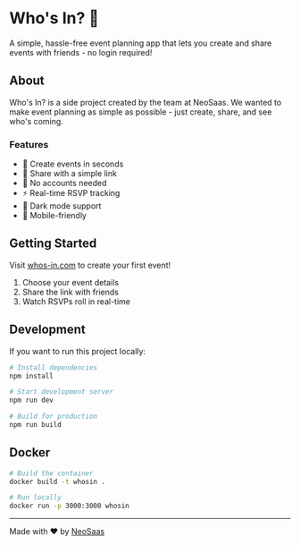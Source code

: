 # Who's In? 🎉

A simple, hassle-free event planning app that lets you create and share events with friends - no login required!

## About

Who's In? is a side project created by the team at NeoSaas. We wanted to make event planning as simple as possible - just create, share, and see who's coming.

### Features

- 🚀 Create events in seconds
- 🔗 Share with a simple link
- 👥 No accounts needed
- ⚡️ Real-time RSVP tracking
- 🌙 Dark mode support
- 📱 Mobile-friendly

## Getting Started

Visit [whos-in.com](https://www.whos-in.com) to create your first event!

1. Choose your event details
2. Share the link with friends
3. Watch RSVPs roll in real-time

## Development

If you want to run this project locally:

```bash
# Install dependencies
npm install

# Start development server
npm run dev

# Build for production
npm run build
```

## Docker

```bash
# Build the container
docker build -t whosin .

# Run locally
docker run -p 3000:3000 whosin
```

---

Made with ❤️ by [NeoSaas](https://www.neosaas.net)
